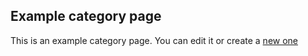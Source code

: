 ## Example category page

This is an example category page. You can edit it or create a [new one](new_page.md)
